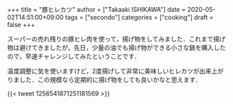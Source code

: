+++
title = "豚ヒレカツ"
author = ["Takaaki ISHIKAWA"]
date = 2020-05-02T14:51:00+09:00
tags = ["secondo"]
categories = ["cooking"]
draft = false
+++

スーパーの売れ残りの豚ヒレ肉を使って，揚げ物をしてみました．これまで揚げ物は避けてきましたが，先日，少量の油でも揚げ物ができる小さな鍋を購入したので，早速チャレンジしてみたということです．

温度調整に気を使いますけど，2度揚げして非常に美味しいヒレカツが出来上がりました．この規模なら定期的に揚げ物をしても良いかなと思えます．

{{< tweet 1256541871251181569 >}}
